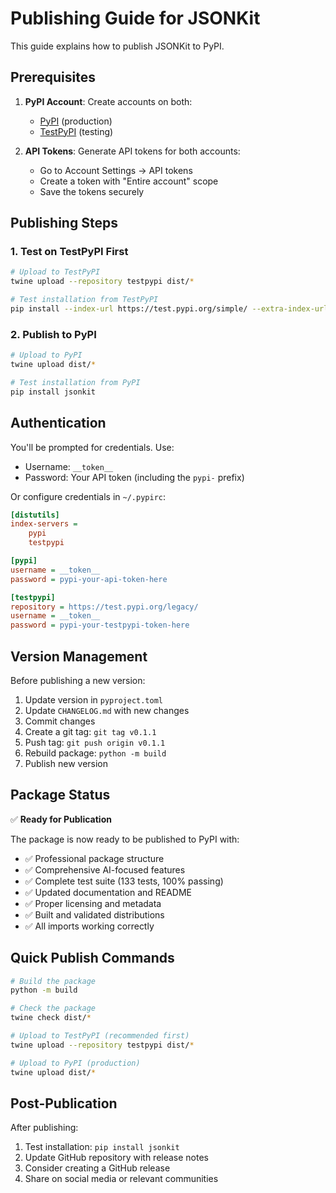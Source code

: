 # Publishing Guide for JSONKit

This guide explains how to publish JSONKit to PyPI.

## Prerequisites

1. **PyPI Account**: Create accounts on both:
   - [PyPI](https://pypi.org/account/register/) (production)
   - [TestPyPI](https://test.pypi.org/account/register/) (testing)

2. **API Tokens**: Generate API tokens for both accounts:
   - Go to Account Settings → API tokens
   - Create a token with "Entire account" scope
   - Save the tokens securely

## Publishing Steps

### 1. Test on TestPyPI First

```bash
# Upload to TestPyPI
twine upload --repository testpypi dist/*

# Test installation from TestPyPI
pip install --index-url https://test.pypi.org/simple/ --extra-index-url https://pypi.org/simple/ jsonkit
```

### 2. Publish to PyPI

```bash
# Upload to PyPI
twine upload dist/*

# Test installation from PyPI
pip install jsonkit
```

## Authentication

You'll be prompted for credentials. Use:
- Username: `__token__`
- Password: Your API token (including the `pypi-` prefix)

Or configure credentials in `~/.pypirc`:

```ini
[distutils]
index-servers =
    pypi
    testpypi

[pypi]
username = __token__
password = pypi-your-api-token-here

[testpypi]
repository = https://test.pypi.org/legacy/
username = __token__
password = pypi-your-testpypi-token-here
```

## Version Management

Before publishing a new version:

1. Update version in `pyproject.toml`
2. Update `CHANGELOG.md` with new changes
3. Commit changes
4. Create a git tag: `git tag v0.1.1`
5. Push tag: `git push origin v0.1.1`
6. Rebuild package: `python -m build`
7. Publish new version

## Package Status

✅ **Ready for Publication**

The package is now ready to be published to PyPI with:
- ✅ Professional package structure
- ✅ Comprehensive AI-focused features
- ✅ Complete test suite (133 tests, 100% passing)
- ✅ Updated documentation and README
- ✅ Proper licensing and metadata
- ✅ Built and validated distributions
- ✅ All imports working correctly

## Quick Publish Commands

```bash
# Build the package
python -m build

# Check the package
twine check dist/*

# Upload to TestPyPI (recommended first)
twine upload --repository testpypi dist/*

# Upload to PyPI (production)
twine upload dist/*
```

## Post-Publication

After publishing:
1. Test installation: `pip install jsonkit`
2. Update GitHub repository with release notes
3. Consider creating a GitHub release
4. Share on social media or relevant communities
